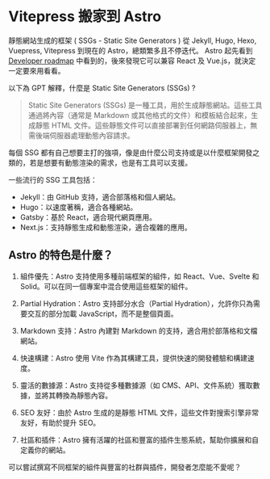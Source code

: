 
# Vitepress 搬家到 Astro

靜態網站生成的框架 ( SSGs - Static Site Generators ) 從 Jekyll, Hugo, Hexo, Vuepress, Vitepress 到現在的 Astro，總類繁多且不停迭代。
Astro 起先看到 [Developer roadmap](https://roadmap.sh/frontend) 中看到的，後來發現它可以兼容 React 及 Vue.js，就決定一定要來用看看。

以下為 GPT 解釋，什麼是 Static Site Generators (SSGs) ?
> Static Site Generators (SSGs) 是一種工具，用於生成靜態網站。這些工具通過將內容（通常是 Markdown 或其他格式的文件）和模板結合起來，生成靜態 HTML 文件。這些靜態文件可以直接部署到任何網路伺服器上，無需後端伺服器處理動態內容請求。

每個 SSG 都有自己想要主打的強項，像是由什麼公司支持或是以什麼框架開發之類的，若是想要有動態渲染的需求，也是有工具可以支援。

一些流行的 SSG 工具包括：

- Jekyll：由 GitHub 支持，適合部落格和個人網站。
- Hugo：以速度著稱，適合各種網站。
- Gatsby：基於 React，適合現代網頁應用。
- Next.js：支持靜態生成和動態渲染，適合複雜的應用。

## Astro 的特色是什麼？

1. 組件優先：Astro 支持使用多種前端框架的組件，如 React、Vue、Svelte 和 Solid。可以在同一個專案中混合使用這些框架的組件。

2. Partial Hydration：Astro 支持部分水合（Partial Hydration），允許你只為需要交互的部分加載 JavaScript，而不是整個頁面。

3. Markdown 支持：Astro 內建對 Markdown 的支持，適合用於部落格和文檔網站。

4. 快速構建：Astro 使用 Vite 作為其構建工具，提供快速的開發體驗和構建速度。

5. 靈活的數據源：Astro 支持從多種數據源（如 CMS、API、文件系統）獲取數據，並將其轉換為靜態內容。

6. SEO 友好：由於 Astro 生成的是靜態 HTML 文件，這些文件對搜索引擎非常友好，有助於提升 SEO。

7. 社區和插件：Astro 擁有活躍的社區和豐富的插件生態系統，幫助你擴展和自定義你的網站。

可以嘗試撰寫不同框架的組件與豐富的社群與插件，開發者怎麼能不愛呢？
